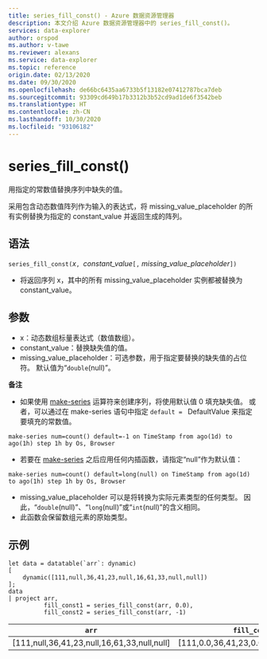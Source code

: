 ```yaml
---
title: series_fill_const() - Azure 数据资源管理器
description: 本文介绍 Azure 数据资源管理器中的 series_fill_const()。
services: data-explorer
author: orspod
ms.author: v-tawe
ms.reviewer: alexans
ms.service: data-explorer
ms.topic: reference
origin.date: 02/13/2020
ms.date: 09/30/2020
ms.openlocfilehash: de66bc6435aa6733b5f13182e07412787bca7deb
ms.sourcegitcommit: 93309cd649b17b3312b3b52cd9ad1de6f3542beb
ms.translationtype: HT
ms.contentlocale: zh-CN
ms.lasthandoff: 10/30/2020
ms.locfileid: "93106182"
---
```

# <a name="series_fill_const"></a>series_fill_const()

用指定的常数值替换序列中缺失的值。

采用包含动态数值阵列作为输入的表达式，将 missing_value_placeholder 的所有实例替换为指定的 constant_value 并返回生成的阵列。

## <a name="syntax"></a>语法

`series_fill_const(`*x*`, `*constant_value*`[,` *missing_value_placeholder*`])`
* 将返回序列 x，其中的所有 missing_value_placeholder 实例都被替换为 constant_value。

## <a name="arguments"></a>参数

* x：动态数组标量表达式（数值数组）。
* constant_value：替换缺失值的值。 
* missing_value_placeholder：可选参数，用于指定要替换的缺失值的占位符。 默认值为“`double`(null)”。

**备注**
* 如果使用 [make-series](make-seriesoperator.md) 运算符来创建序列，将使用默认值 0 填充缺失值。 或者，可以通过在 make-series 语句中指定 `default = ` DefaultValue 来指定要填充的常数值。

```kusto
make-series num=count() default=-1 on TimeStamp from ago(1d) to ago(1h) step 1h by Os, Browser
```
  
* 若要在 [make-series](make-seriesoperator.md) 之后应用任何内插函数，请指定“null”作为默认值： 

```kusto
make-series num=count() default=long(null) on TimeStamp from ago(1d) to ago(1h) step 1h by Os, Browser
```
  
* missing_value_placeholder 可以是将转换为实际元素类型的任何类型。 因此，“`double`(null)”、“`long`(null)”或“`int`(null)”的含义相同。
* 此函数会保留数组元素的原始类型。 

## <a name="example"></a>示例

<!-- csl: https://help.kusto.chinacloudapi.cn:443/Samples -->
```kusto
let data = datatable(`arr`: dynamic)
[
    dynamic([111,null,36,41,23,null,16,61,33,null,null])   
];
data 
| project arr, 
          fill_const1 = series_fill_const(arr, 0.0),
          fill_const2 = series_fill_const(arr, -1)  
```

|`arr`|`fill_const1`|`fill_const2`|
|---|---|---|
|[111,null,36,41,23,null,16,61,33,null,null]|[111,0.0,36,41,23,0.0,16,61,33,0.0,0.0]|[111,-1,36,41,23,-1,16,61,33,-1,-1]|
